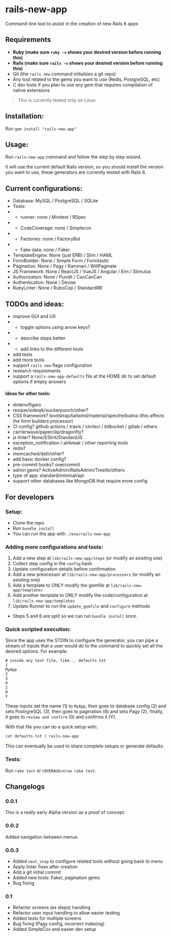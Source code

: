 # rails-new-app

Command-line tool to assist in the creation of new Rails 6 apps

## Requirements

- **Ruby (make sure `ruby -v` shows your desired version before running this)**
- **Rails (make sure `rails -v` shows your desired version before running this)**
- Git (the `rails new` command initializes a git repo)
- Any tool related to the gems you want to use (Redis, PostgreSQL, etc)
- C dev tools if you plan to use any gem that requires compilation of native extensions

> This is currently tested only on Linux

## Installation:

Run `gem install "rails-new-app"`

## Usage:

Run `rails-new-app` command and follow the step by step wizard.

It will use the current default Rails version, so you should install the version you want to use, these generators are currently tested with Rails 6.

## Current configurations:

- Database: MySQL / PostgreSQL / SQLite
- Tests:
- - runner: none / Minitest / RSpec
- - CodeCoverage: none / Simplecov
- - Factories: none / FactoryBot
- - Fake data: none / Faker
- TemplateEngine: None (just ERB) / Slim / HAML
- FormBuilder: None / Simple Form / Formtastic
- Pagination: None / Pagy / Kaminari / WillPaginate
- JS Framework: None / ReactJS / VueJS / Angular / Elm / Stimulus
- Authorization: None / Pundit / CanCanCan
- Authentication: None / Devise
- RubyLinter: None / RuboCop / StandardRB

## TODOs and ideas:

- improve GUI and UX
- - toggle options using arrow keys?
- - describe steps better
- - add links to the different tools
- add tests
- add more tools
- support `rails new` flags configuration
- research requirements
- support a `rails-new-app-defaults` file at the HOME dir to set default options if empty answers

#### Ideas for other tools:

- dotenv/figaro
- resque/sideqik/suckerpunch/other?
- CSS framework? bootstrap/tailwind/material/spectre/bulma (this affects the form builders processor)
- CI config? github actions / travis / circleci / bitbucket / gitlab / others
- carrierwave/paperclip/dragonfly?
- js linter? None/ESlint/StandardJS
- exception_notification / airbreak / other reporting tools
- redis?
- memcached/dalli/other?
- add basic docker config?
- pre-commit hooks? overcommit
- admin gems? ActiveAdmin/RailsAdmin/Trestle/others
- type of app: standard/minimal/api
- support other databases like MongoDB that require more config

## For developers

### Setup:

- Clone the repo
- Run `bundle install`
- You can run the app with `./exe/rails-new-app`

### Adding more configurations and tools:

1. Add a new step at `lib/rails-new-app/steps` (or modify an existing one)
2. Collect step config in the `config` hash
3. Update configuration details before confirmation
4. Add a new preocessor at `lib/rails-new-app/processors` (or modify an existing one)
5. Add a template to ONLY modify the gemfile at `lib/rails-new-app/templates`
6. Add another template to ONLY modify the code/configuration at `lib/rails-new-app/templates`
7. Update Runner to run the `update_gemfile` and `configure` methods

- Steps 5 and 6 are split so we can run `bundle install` once.

### Quick scripted execution:

Since the app uses the STDIN to configure the generator, you can pipe a stream of inputs that a user would do to the command to quickly set all the desired options. For example:

```
# inside any text file, like... defaults.txt
1
MyApp
2
3
8
2
0
Y
```

These inputs set the name (1) to `MyApp`, then goes to database config (2) and sets PostrgreSQL (3), then goes to pagination (8) and sets Pagy (2), finally, it goes to `review and confirm` (0) and confirms it (Y).

With that file you can do a quick setup with:

```sh
cat defaults.txt | rails-new-app
```

This can eventually be used to share complete setups or generate defaults.

### Tests:

Run `rake test` or `COVERAGE=true rake test`.

## Changelogs

### 0.0.1

This is a really early Alpha version as a proof of concept.

### 0.0.2

Added navigation between menus.

### 0.0.3

- Added `next_step` to configure related tools without going back to menu
- Apply linter fixes after creation
- Add a git initial commit
- Added new tools: Faker, pagination gems
- Bug fixing

### 0.1

- Refactor screens (ex steps) handling
- Refactor user input handling to allow easier testing
- Added tests for multiple screens
- Bug fixing (Pagy config, incorrect indexing)
- Added SimpleCov and easier dev setup
